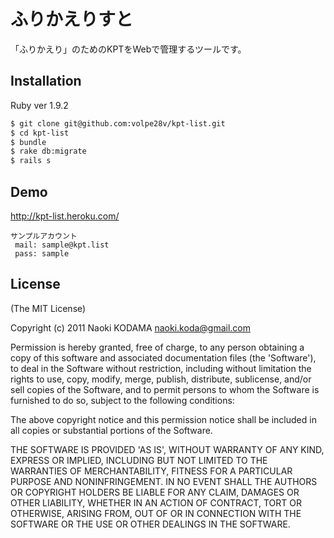 # ふりかえりすと

「ふりかえり」のためのKPTをWebで管理するツールです。

## Installation

Ruby ver 1.9.2

```bash
$ git clone git@github.com:volpe28v/kpt-list.git
$ cd kpt-list
$ bundle
$ rake db:migrate
$ rails s
```

## Demo
http://kpt-list.heroku.com/

```
サンプルアカウント
 mail: sample@kpt.list
 pass: sample
```

## License
(The MIT License)

Copyright (c) 2011 Naoki KODAMA <naoki.koda@gmail.com> 

Permission is hereby granted, free of charge, to any person obtaining a copy of this software and associated documentation files (the 'Software'), to deal in the Software without restriction, including without limitation the rights to use, copy, modify, merge, publish, distribute, sublicense, and/or sell copies of the Software, and to permit persons to whom the Software is furnished to do so, subject to the following conditions:

The above copyright notice and this permission notice shall be included in all copies or substantial portions of the Software. 

THE SOFTWARE IS PROVIDED 'AS IS', WITHOUT WARRANTY OF ANY KIND, EXPRESS OR IMPLIED, INCLUDING BUT NOT LIMITED TO THE WARRANTIES OF MERCHANTABILITY, FITNESS FOR A PARTICULAR PURPOSE AND NONINFRINGEMENT. IN NO EVENT SHALL THE AUTHORS OR COPYRIGHT HOLDERS BE LIABLE FOR ANY CLAIM, DAMAGES OR OTHER LIABILITY, WHETHER IN AN ACTION OF CONTRACT, TORT OR OTHERWISE, ARISING FROM, OUT OF OR IN CONNECTION WITH THE SOFTWARE OR THE USE OR OTHER DEALINGS IN THE SOFTWARE.


